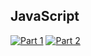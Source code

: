 ## JavaScript
[![Part 1](https://img.shields.io/badge/Part%201-0.064ms-informational)](https://adventofcode.com/2022/)
[![Part 2](https://img.shields.io/badge/Part%202-0.033ms-informational)](https://adventofcode.com/2022/)